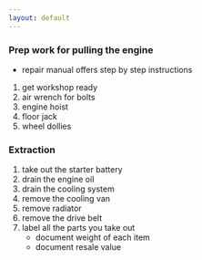 ```yaml
---
layout: default
---
```



### Prep work for pulling the engine 
- repair manual offers step by step instructions
1. get workshop ready
2. air wrench for bolts
3. engine hoist
4. floor jack
5. wheel dollies

### Extraction
1. take out the starter battery
2. drain the engine oil
3. drain the cooling system
4. remove the cooling van
5. remove radiator
6. remove the drive belt
7. label all the parts you take out 
    - document weight of each item
    - document resale value
